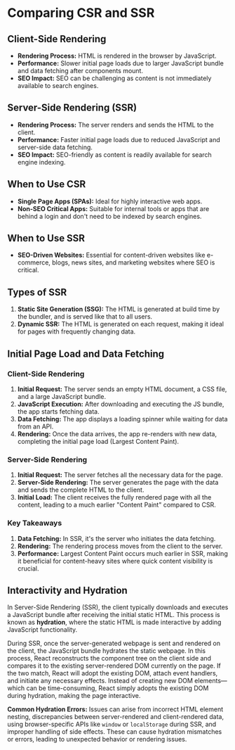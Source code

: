 # Comparing CSR and SSR

## Client-Side Rendering

- **Rendering Process:** HTML is rendered in the browser by JavaScript.
- **Performance:** Slower initial page loads due to larger JavaScript bundle and data fetching after components mount.
- **SEO Impact:** SEO can be challenging as content is not immediately available to search engines.

## Server-Side Rendering (SSR)

- **Rendering Process:** The server renders and sends the HTML to the client.
- **Performance:** Faster initial page loads due to reduced JavaScript and server-side data fetching.
- **SEO Impact:** SEO-friendly as content is readily available for search engine indexing.

## When to Use CSR

- **Single Page Apps (SPAs):** Ideal for highly interactive web apps.
- **Non-SEO Critical Apps:** Suitable for internal tools or apps that are behind a login and don't need to be indexed by search engines.

## When to Use SSR

- **SEO-Driven Websites:** Essential for content-driven websites like e-commerce, blogs, news sites, and marketing websites where SEO is critical.

## Types of SSR

1. **Static Site Generation (SSG):** The HTML is generated at build time by the bundler, and is served like that to all users.
2. **Dynamic SSR:** The HTML is generated on each request, making it ideal for pages with frequently changing data.

## Initial Page Load and Data Fetching

### Client-Side Rendering

1. **Initial Request:** The server sends an empty HTML document, a CSS file, and a large JavaScript bundle.
2. **JavaScript Execution:** After downloading and executing the JS bundle, the app starts fetching data.
3. **Data Fetching:** The app displays a loading spinner while waiting for data from an API.
4. **Rendering:** Once the data arrives, the app re-renders with new data, completing the initial page load (Largest Content Paint).

### Server-Side Rendering

1. **Initial Request:** The server fetches all the necessary data for the page.
2. **Server-Side Rendering:** The server generates the page with the data and sends the complete HTML to the client.
3. **Initial Load:** The client receives the fully rendered page with all the content, leading to a much earlier "Content Paint" compared to CSR.

### Key Takeaways

1. **Data Fetching:** In SSR, it's the server who initiates the data fetching.
2. **Rendering:** The rendering process moves from the client to the server.
3. **Performance:** Largest Content Paint occurs much earlier in SSR, making it beneficial for content-heavy sites where quick content visibility is crucial.

## Interactivity and Hydration

In Server-Side Rendering (SSR), the client typically downloads and executes a JavaScript bundle after receiving the initial static HTML. This process is known as **hydration**, where the static HTML is made interactive by adding JavaScript functionality.

During SSR, once the server-generated webpage is sent and rendered on the client, the JavaScript bundle hydrates the static webpage. In this process, React reconstructs the component tree on the client side and compares it to the existing server-rendered DOM currently on the page. If the two match, React will adopt the existing DOM, attach event handlers, and initiate any necessary effects. Instead of creating new DOM elements—which can be time-consuming, React simply adopts the existing DOM during hydration, making the page interactive.

**Common Hydration Errors:** Issues can arise from incorrect HTML element nesting, discrepancies between server-rendered and client-rendered data, using browser-specific APIs like `window` or `localStorage` during SSR, and improper handling of side effects. These can cause hydration mismatches or errors, leading to unexpected behavior or rendering issues.
